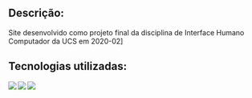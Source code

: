## Descrição:

Site desenvolvido como projeto final da disciplina de Interface Humano Computador da UCS em 2020-02]

## Tecnologias utilizadas:
<img align="left" src="https://img.shields.io/badge/angular%20-%23DD0031.svg?&style=for-the-badge&logo=angular&logoColor=white"/>
<img align="left" src="https://img.shields.io/badge/typescript%20-%23007ACC.svg?&style=for-the-badge&logo=typescript&logoColor=white"/>
<img align="left" src="https://img.shields.io/badge/firebase%20-%23039BE5.svg?&style=for-the-badge&logo=firebase"/>
